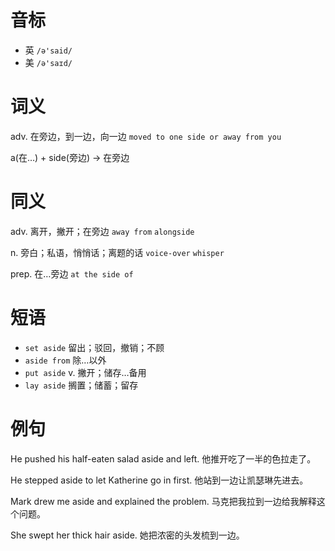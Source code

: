 # 音标

- 英 `/ə'said/`
- 美 `/ə'saɪd/`

# 词义

adv. 在旁边，到一边，向一边
`moved to one side or away from you`



a(在…) + side(旁边) → 在旁边

# 同义

adv. 离开，撇开；在旁边
`away from` `alongside`

n. 旁白；私语，悄悄话；离题的话
`voice-over` `whisper`

prep. 在…旁边
`at the side of`

# 短语

- `set aside` 留出；驳回，撤销；不顾
- `aside from` 除…以外
- `put aside` v. 撇开；储存…备用
- `lay aside` 搁置；储蓄；留存

# 例句

He pushed his half-eaten salad aside and left.
他推开吃了一半的色拉走了。

He stepped aside to let Katherine go in first.
他站到一边让凯瑟琳先进去。

Mark drew me aside and explained the problem.
马克把我拉到一边给我解释这个问题。

She swept her thick hair aside.
她把浓密的头发梳到一边。



